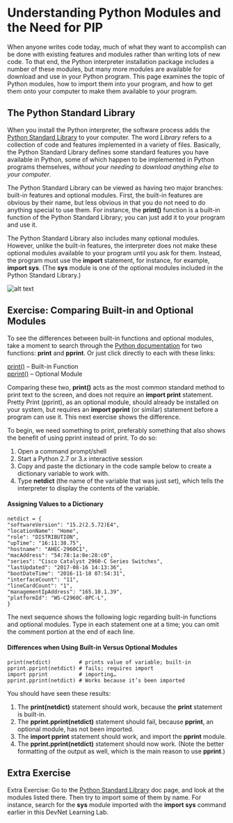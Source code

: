 # Understanding Python Modules and the Need for PIP

When anyone writes code today, much of what they want to accomplish can be done with existing features and modules rather than writing lots of new code. To that end, the Python interpreter installation package includes a number of these modules, but many more modules are available for download and use in your Python program. This page examines the topic of Python modules, how to import them into your program, and how to get them onto your computer to make them available to your program.

## The Python Standard Library

When you install the Python interpreter, the software process adds the [Python Standard Library](https://docs.python.org/3/library/index.html) to your computer. The word *Library* refers to a collection of code and features implemented in a variety of files. Basically, the Python Standard Library defines some standard features you have available in Python, some of which happen to be implemented in Python programs themselves, *without your needing to download anything else to your computer*.

The Python Standard Library can be viewed as having two major branches: built-in features and optional modules. First, the built-in features are obvious by their name, but less obvious in that you do not need to do anything special to use them. For instance, the **print()** function is a built-in function of the Python Standard Library; you can just add it to your program and use it.

The Python Standard Library also includes many optional modules. However, unlike the built-in features, the interpreter does not make these optional modules available to your program until you ask for them. Instead, the program must use the **import** statement, for instance, for example, **import sys**. (The **sys** module is one of the optional modules included in the Python Standard Library.)

![alt text](/posts/files/02-pip-ve-02-home-lab-pip-virtual-environment/assets/images/Desktop-2-02.png)

## Exercise: Comparing Built-in and Optional Modules

To see the differences between built-in functions and optional modules, take a moment to search through the [Python documentation](https://docs.python.org/3/library/index.html) for two functions: **print** and **pprint**. Or just click directly to each with these links:

[print()](https://docs.python.org/3/library/index.html) – Built-in Function  
[pprint()](https://docs.python.org/3/library/pprint.html) – Optional Module

Comparing these two, **print()** acts as the most common standard method to print text to the screen, and does not require an **import print** statement. Pretty Print (pprint), as an optional module, should already be installed on your system, but requires an **import pprint** (or similar) statement before a program can use it. This next exercise shows the difference.

To begin, we need something to print, preferably something that also shows the benefit of using pprint instead of print. To do so:

1.  Open a command prompt/shell
2.  Start a Python 2.7 or 3.x interactive session
3.  Copy and paste the dictionary in the code sample below to create a dictionary variable to work with.
4.  Type **netdict** (the name of the variable that was just set), which tells the interpreter to display the contents of the variable.

#### Assigning Values to a Dictionary
```
netdict = {
"softwareVersion": "15.2(2.5.72)E4",
"locationName": "Home",
"role": "DISTRIBUTION",
"upTime": "16:11:38.75",
"hostname": "AHEC-2960C1",
"macAddress": "54:78:1a:8e:28:c0",
"series": "Cisco Catalyst 2960-C Series Switches",
"lastUpdated": "2017-08-16 14:13:36",
"bootDateTime": "2016-11-18 07:54:31",
"interfaceCount": "11",
"lineCardCount": "1",
"managementIpAddress": "165.10.1.39",
"platformId": "WS-C2960C-8PC-L",
}
```
The next sequence shows the following logic regarding built-in functions and optional modules. Type in each statement one at a time; you can omit the comment portion at the end of each line.

#### Differences when Using Built-in Versus Optional Modules
```
print(netdict)         # prints value of variable; built-in
pprint.pprint(netdict) # fails; requires import
import pprint          # importing…
pprint.pprint(netdict) # Works because it’s been imported
```
You should have seen these results:

1.  The **print(netdict)** statement should work, because the **print** statement is built-in.
2.  The **pprint.pprint(netdict)** statement should fail, because **pprint**, an optional module, has not been imported.
3.  The **import pprint** statement should work, and import the **pprint** module.
4.  The **pprint.pprint(netdict)** statement should now work. (Note the better formatting of the output as well, which is the main reason to use **pprint**.)

## Extra Exercise

Extra Exercise: Go to the [Python Standard Library](https://docs.python.org/3/library/index.html) doc page, and look at the modules listed there. Then try to import some of them by name. For instance, search for the **sys** module imported with the **import sys** command earlier in this DevNet Learning Lab.
